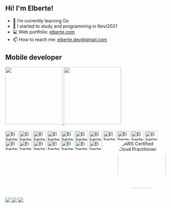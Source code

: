 ## Hi! I'm Elberte!

- 🌱 I’m currently learning Go
- 🤔 I started to study and programming in Nov/2021
- 💻 Web portfolio: [elberte.com](https://elberte.com)
- 📫 How to reach me: elberte.dev@gmail.com

## Mobile developer

<div style="display: inline-block;">
  <a href="https://github.com/oElberte">
    <img height="180em" src="https://github-readme-stats.vercel.app/api?username=oElberte&show_icons=true&theme=dark&include_all_commits=true&count_private=true"/>
    <img height="180em" src="https://github-readme-stats.vercel.app/api/top-langs/?username=oElberte&layout=compact&langs_count=7&theme=dark"/>
  </a>
</div>

<div style="display: inline-block"><br>
  <img align="center" alt="Elberte-Flutter" height="30" width="40" src="https://cdn.jsdelivr.net/gh/devicons/devicon/icons/flutter/flutter-original.svg">

  <img align="center" alt="Elberte-Dart" height="30" width="40" src="https://cdn.jsdelivr.net/gh/devicons/devicon@latest/icons/dart/dart-original.svg" />

  <img align="center" alt="Elberte-Swift" height="30" width="40" src="https://cdn.jsdelivr.net/gh/devicons/devicon/icons/swift/swift-original.svg">
  
  <img align="center" alt="Elberte-TypeScript" height="30" width="40" src="https://cdn.jsdelivr.net/gh/devicons/devicon@latest/icons/typescript/typescript-original.svg" />
  
  <img align="center" alt="Elberte-JavaScript" height="30" width="40" src="https://cdn.jsdelivr.net/gh/devicons/devicon@latest/icons/javascript/javascript-original.svg" />

  <img align="center" alt="Elberte-Svelte" height="30" width="40" src="https://cdn.jsdelivr.net/gh/devicons/devicon@latest/icons/svelte/svelte-original.svg" />

  <img align="center" alt="Elberte-NodeJS" height="30" width="40" src="https://cdn.jsdelivr.net/gh/devicons/devicon@latest/icons/nodejs/nodejs-original.svg" />
  
  <img align="center" alt="Elberte-NestJS" height="30" width="40" src="https://cdn.jsdelivr.net/gh/devicons/devicon@latest/icons/nestjs/nestjs-original.svg" />

  <img align="center" alt="Elberte-Golang" height="30" width="40" src="https://cdn.jsdelivr.net/gh/devicons/devicon@latest/icons/go/go-original-wordmark.svg" />
  
  <img align="center" alt="Elberte-PostgreSQL" height="30" width="40" src="https://cdn.jsdelivr.net/gh/devicons/devicon@latest/icons/postgresql/postgresql-original.svg" />

  <img align="center" alt="Elberte-MySQL" height="30" width="40" src="https://cdn.jsdelivr.net/gh/devicons/devicon@latest/icons/mysql/mysql-original.svg" />

  <img align="center" alt="Elberte-SQLite" height="30" width="40" src="https://cdn.jsdelivr.net/gh/devicons/devicon/icons/sqlite/sqlite-original.svg">

  <img align="center" alt="Elberte-Prisma" height="30" width="40" src="https://cdn.jsdelivr.net/gh/devicons/devicon@latest/icons/prisma/prisma-original.svg" />

  <img align="center" alt="Elberte-Firebase" height="30" width="40" src="https://cdn.jsdelivr.net/gh/devicons/devicon@latest/icons/firebase/firebase-original.svg" />
          
  <img align="center" alt="Elberte-AWS" height="30" width="40" src="https://cdn.jsdelivr.net/gh/devicons/devicon@latest/icons/amazonwebservices/amazonwebservices-original-wordmark.svg" />
          
  <img align="center" alt="Elberte-GoogleCloud" height="30" width="40" src="https://cdn.jsdelivr.net/gh/devicons/devicon@latest/icons/googlecloud/googlecloud-original.svg" />

  <img align="center" alt="Elberte-Docker" height="30" width="40" src="https://cdn.jsdelivr.net/gh/devicons/devicon@latest/icons/docker/docker-original.svg" />

  <img align="center" alt="Elberte-Vitest" height="30" width="40" src="https://cdn.jsdelivr.net/gh/devicons/devicon@latest/icons/vitest/vitest-original.svg" />
  
  <a href="https://www.credly.com/badges/1f22ad36-94f9-46fa-84ed-fd98a43b91fb/public_url">
    <img align="right" src="https://images.credly.com/images/00634f82-b07f-4bbd-a6bb-53de397fc3a6/image.png" width="150" height="150" style="border-radius:50px;" alt="AWS Certified Cloud Practitioner">
  </a>
</div>

##

<div style="display: inline-block"> 
  <a href="https://elberte.com" target="_blank"><img src="https://img.shields.io/badge/-Portfolio-7c3aed?style=for-the-badge&logo=svelte&logoColor=white" target="_blank"></a>
  <a href="https://www.linkedin.com/in/oelberte/" target="_blank"><img src="https://img.shields.io/badge/-LinkedIn-%230077B5?style=for-the-badge&logo=INSPIRE&logoColor=white" target="_blank"></a>
  <a href = "mailto:elberte.dev@gmail.com"><img src="https://img.shields.io/badge/-Mail-cd3b2f?style=for-the-badge&logo=gmail&logoColor=white" target="_blank"></a>
</div>
